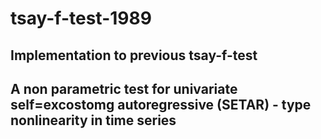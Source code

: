 # tsay-f-test-1989

## Implementation to previous tsay-f-test


## A non parametric test for univariate self=excostomg autoregressive (SETAR) - type nonlinearity in time series
